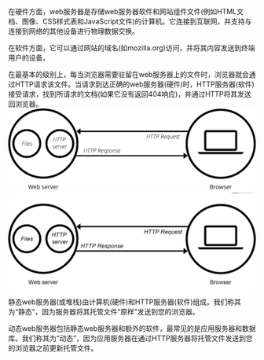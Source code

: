 在硬件方面，web服务器是存储web服务器软件和网站组件文件\(例如HTML文档、图像、CSS样式表和JavaScript文件\)的计算机。它连接到互联网，并支持与连接到网络的其他设备进行物理数据交换。

在软件方面，它可以通过网站的域名\(如mozilla.org\)访问，并将其内容发送到终端用户的设备。

在最基本的级别上，每当浏览器需要驻留在web服务器上的文件时，浏览器就会通过HTTP请求该文件。当请求到达正确的web服务器\(硬件\)时，HTTP服务器\(软件\)接受请求，找到所请求的文档\(如果它没有返回404响应\)，并通过HTTP将其发送回浏览器。![](/assets/web-server.svg)![](/assets/KSQ29]`DWA47109R}JIE}~C.png)静态web服务器\(或堆栈\)由计算机\(硬件\)和HTTP服务器\(软件\)组成。我们称其为“静态”，因为服务器将其托管文件“原样”发送到您的浏览器。

动态web服务器包括静态web服务器和额外的软件，最常见的是应用服务器和数据库。我们称其为“动态”，因为应用服务器在通过HTTP服务器将托管文件发送到您的浏览器之前更新托管文件。

